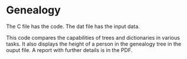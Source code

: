 # Genealogy
The C file has the code.
The dat file has the input data.

This code compares the capabilities of trees and dictionaries in various tasks. It also displays the height of a person in the genealogy tree in the ouput file. A report with further details is in the PDF.
